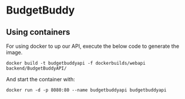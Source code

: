 # BudgetBuddy

## Using containers
For using docker to up our API, execute the below code to generate the image.
```
docker build -t budgetbuddyapi -f dockerbuilds/webapi backend/BudgetBuddyAPI/
```

And start the container with:
```
docker run -d -p 8080:80 --name budgetbuddyapi budgetbuddyapi
```

